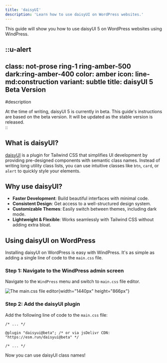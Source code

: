 ```yaml
---
title: 'daisyUI'
description: 'Learn how to use daisyUI on WordPress websites.'
---
```


This guide will show you how to use daisyUI 5 on WordPress websites using WindPress.

::u-alert
---
class: not-prose ring-1 ring-amber-500 dark:ring-amber-400
color: amber
icon: line-md:construction
variant: subtle
title: daisyUI 5 Beta Version
---
#description
<div class="leading-6">
At the time of writing, daisyUI 5 is currently in beta. This guide's instructions are based on the beta version. It will be updated as the stable version is released.
</div>
::

## What is daisyUI?

[daisyUI](https://daisyui.com/) is a plugin for Tailwind CSS that simplifies UI development by providing pre-designed components with semantic class names. Instead of writing long utility class lists, you can use intuitive classes like `btn`, `card`, or `alert` to quickly style your elements.

## Why use daisyUI?

- **Faster Development**: Build beautiful interfaces with minimal code.
- **Consistent Design**: Get access to a well-structured design system.
- **Customizable Themes**: Easily switch between themes, including dark mode.
- **Lightweight & Flexible**: Works seamlessly with Tailwind CSS without adding extra bloat.

## Using daisyUI on WordPress

Installing daisyUI on WordPress is easy with WindPress. It's as simple as adding a single line of code to the `main.css` file.

### Step 1: Navigate to the WindPress admin screen

Navigate to the `WindPress` menu and switch to `main.css` file editor.

![The `main.css` file editor](/img/content/docs/configuration/file-main-css/screenshot-1.png){width="1440px" height="866px"}

### Step 2: Add the daisyUI plugin

Add the following line of code to the `main.css` file:

```postcss [main.css]
/* ... */

@plugin "daisyui@beta"; /* or via jsDelivr CDN: "https://esm.run/daisyui@beta" */

/* ... */
```

Now you can use daisyUI class names!